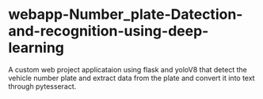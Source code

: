 # webapp-Number_plate-Datection-and-recognition-using-deep-learning
A custom web project applicataion using flask and yoloV8 that detect the vehicle number plate and extract data from the plate and convert it into text through pytesseract.
